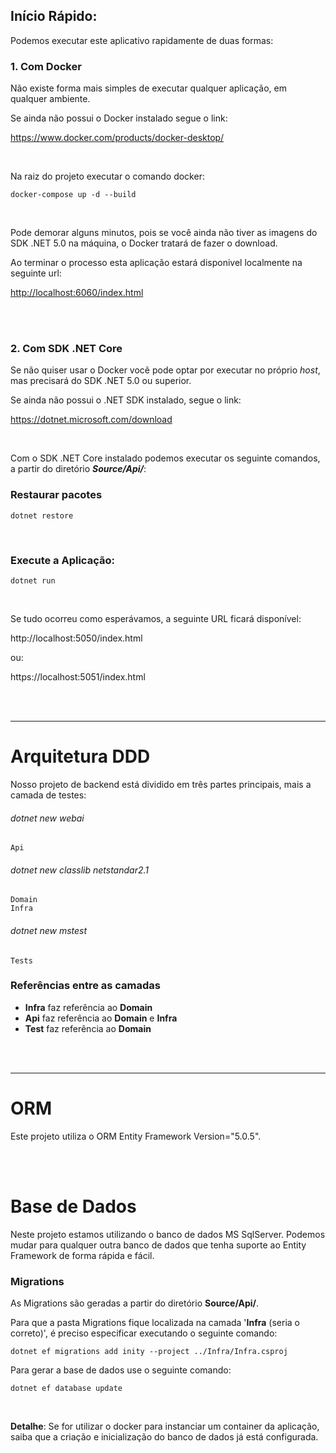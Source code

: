 ## Início Rápido:

Podemos executar este aplicativo rapidamente de duas formas:

### 1. Com Docker

Não existe forma mais simples de executar qualquer aplicação, em qualquer ambiente.

Se ainda não possui o Docker instalado segue o link:

<https://www.docker.com/products/docker-desktop/>

<br>

Na raiz do projeto executar o comando docker:
```
docker-compose up -d --build
```

<br>

Pode demorar alguns minutos, pois se você ainda não tiver as imagens do SDK .NET 5.0 na máquina, o Docker tratará de fazer o download.

Ao terminar o processo esta aplicação estará disponivel localmente na seguinte url:

<http://localhost:6060/index.html>




<br>
<br>

### 2. Com SDK .NET Core

Se não quiser usar o Docker vocẽ pode optar por executar no próprio _host_, mas precisará do SDK .NET 5.0 ou superior.

Se ainda não possui o .NET SDK instalado, segue o link:   

<https://dotnet.microsoft.com/download>


<br>

Com o SDK .NET Core instalado podemos executar os seguinte comandos, a partir do diretório **_Source/Api/_**:

### Restaurar pacotes
```
dotnet restore
```
<br>

### Execute a Aplicação:
```
dotnet run
```

<br>

Se tudo ocorreu como esperávamos, a seguinte URL ficará disponível:   

http://localhost:5050/index.html

ou:

https://localhost:5051/index.html




<br>
<br>

---


# Arquitetura DDD

Nosso projeto de backend está dividido em três partes principais, mais a camada de testes:

###### dotnet new webai
```
Api
```

###### dotnet new classlib netstandar2.1
```
Domain
Infra
```

###### dotnet new mstest
```
Tests
```


### Referências entre as camadas

- **Infra** faz referência ao **Domain**  
- **Api** faz referência ao **Domain** e **Infra**  
- **Test** faz referência ao **Domain**  




<br>
<br>

--- 

# ORM

Este projeto utiliza o ORM Entity Framework Version="5.0.5".

<br>
<br>


# Base de Dados

Neste projeto estamos utilizando o banco de dados MS SqlServer. Podemos mudar para qualquer outra banco de dados que tenha suporte ao Entity Framework de forma rápida e fácil.


### Migrations 

As Migrations são geradas a partir do diretório **Source/Api/**.

Para que a pasta Migrations fique localizada na camada '**Infra** (seria o correto)', é preciso especificar executando o seguinte comando:
```
dotnet ef migrations add inity --project ../Infra/Infra.csproj
```

Para gerar a base de dados use o seguinte comando:
```
dotnet ef database update
```

<br>

**Detalhe**: Se for utilizar o docker para instanciar um container da aplicação, saiba que a criação e inicialização do banco de dados já está configurada.

